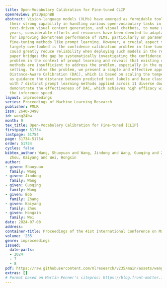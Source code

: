 ```yaml
---
title: Open-Vocabulary Calibration for Fine-tuned CLIP
openreview: pY2UpspnBB
abstract: Vision-language models (VLMs) have emerged as formidable tools, showing
  their strong capability in handling various open-vocabulary tasks in image recognition,
  text-driven visual content generation, and visual chatbots, to name a few. In recent
  years, considerable efforts and resources have been devoted to adaptation methods
  for improving downstream performance of VLMs, particularly on parameter-efficient
  fine-tuning methods like prompt learning. However, a crucial aspect that has been
  largely overlooked is the confidence calibration problem in fine-tuned VLMs, which
  could greatly reduce reliability when deploying such models in the real world. This
  paper bridges the gap by systematically investigating the confidence calibration
  problem in the context of prompt learning and reveals that existing calibration
  methods are insufficient to address the problem, especially in the open-vocabulary
  setting. To solve the problem, we present a simple and effective approach called
  Distance-Aware Calibration (DAC), which is based on scaling the temperature using
  as guidance the distance between predicted text labels and base classes. The experiments
  with 7 distinct prompt learning methods applied across 11 diverse downstream datasets
  demonstrate the effectiveness of DAC, which achieves high efficacy without sacrificing
  the inference speed.
layout: inproceedings
series: Proceedings of Machine Learning Research
publisher: PMLR
issn: 2640-3498
id: wang24bw
month: 0
tex_title: Open-Vocabulary Calibration for Fine-tuned {CLIP}
firstpage: 51734
lastpage: 51754
page: 51734-51754
order: 51734
cycles: false
bibtex_author: Wang, Shuoyuan and Wang, Jindong and Wang, Guoqing and Zhang, Bob and
  Zhou, Kaiyang and Wei, Hongxin
author:
- given: Shuoyuan
  family: Wang
- given: Jindong
  family: Wang
- given: Guoqing
  family: Wang
- given: Bob
  family: Zhang
- given: Kaiyang
  family: Zhou
- given: Hongxin
  family: Wei
date: 2024-07-08
address:
container-title: Proceedings of the 41st International Conference on Machine Learning
volume: '235'
genre: inproceedings
issued:
  date-parts:
  - 2024
  - 7
  - 8
pdf: https://raw.githubusercontent.com/mlresearch/v235/main/assets/wang24bw/wang24bw.pdf
extras: []
# Format based on Martin Fenner's citeproc: https://blog.front-matter.io/posts/citeproc-yaml-for-bibliographies/
---
```

